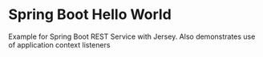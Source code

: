 # Spring Boot Hello World

Example for Spring Boot REST Service with Jersey. Also demonstrates use of application context listeners
